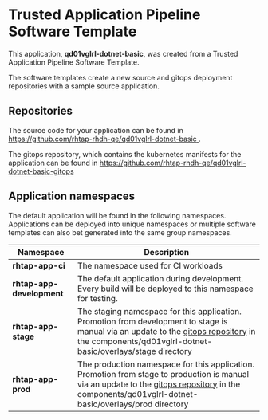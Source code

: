 # Trusted Application Pipeline Software Template

This application, **qd01vglrl-dotnet-basic**, was created from a Trusted Application Pipeline Software Template.

The software templates create a new source and gitops deployment repositories with a sample source application. 

## Repositories

The source code for your application can be found in [https://github.com/rhtap-rhdh-qe/qd01vglrl-dotnet-basic ](https://github.com/rhtap-rhdh-qe/qd01vglrl-dotnet-basic ).
 
The gitops repository, which contains the kubernetes manifests for the application can be found in 
[https://github.com/rhtap-rhdh-qe/qd01vglrl-dotnet-basic-gitops ](https://github.com/rhtap-rhdh-qe/qd01vglrl-dotnet-basic-gitops ) 

## Application namespaces 

The default application will be found in the following namespaces. Applications can be deployed into unique namespaces or multiple software templates can also bet generated into the same group namespaces.  

|  Namespace   |  Description   |  
| -------- | -------- |
| **rhtap-app-ci** | The namespace used for CI workloads |
| **rhtap-app-development** | The default application during development. Every build will be deployed to this namespace for testing. |
| **rhtap-app-stage** | The staging namespace for this application. Promotion from development to stage is manual via an update to the [gitops repository](https://github.com/rhtap-rhdh-qe/qd01vglrl-dotnet-basic-gitops ) in the components/qd01vglrl-dotnet-basic/overlays/stage directory |
| **rhtap-app-prod** | The production namespace for this application. Promotion from stage to production is manual via an update to the [gitops repository](https://github.com/rhtap-rhdh-qe/qd01vglrl-dotnet-basic-gitops ) in the components/qd01vglrl-dotnet-basic/overlays/prod directory |